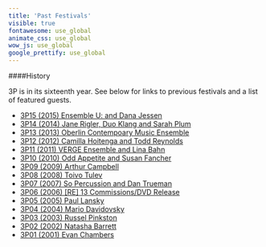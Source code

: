 ```yaml
---
title: 'Past Festivals'
visible: true
fontawesome: use_global
animate_css: use_global
wow_js: use_global
google_prettify: use_global
---
```


####History

3P is in its sixteenth year. See below for links to previous festivals and a list of featured guests. 

* [3P15 (2015) Ensemble U: and Dana Jessen](http://thirdpractice.org/3p15/)
* [3P14 (2014) Jane Rigler, Duo Klang and Sarah Plum](http://thirdpractice.org/3p14/)
* [3P13 (2013) Oberlin Contempoary Music Ensemble](http://thirdpractice.org/3p13/)
* [3P12 (2012) Camilla Hoitenga and Todd Reynolds](http://thirdpractice.org/3p12/)
* [3P11 (2011) VERGE Ensemble and Lina Bahn](http://thirdpractice.org/3p11/)
* [3P10 (2010) Odd Appetite and Susan Fancher](http://thirdpractice.org/3p10/)
* [3P09 (2009) Arthur Campbell](http://thirdpractice.org/3p09/)
* [3P08 (2008) Toivo Tulev](http://thirdpractice.org/3p08/)
* [3P07 (2007) So Percussion and Dan Trueman](http://thirdpractice.org/3p07/)
* [3P06 (2006) \[RE\] 13 Commissions/DVD Release](http://thirdpractice.org/3p06/)
* [3P05 (2005) Paul Lansky](http://thirdpractice.org/3p05/)
* [3P04 (2004) Mario Davidovsky](http://thirdpractice.org/3p04/)
* [3P03 (2003) Russel Pinkston](http://thirdpractice.org/3p03/)
* [3P02 (2002) Natasha Barrett](http://thirdpractice.org/3p02/)
* [3P01 (2001) Evan Chambers](http://thirdpractice.org/3p01/)
